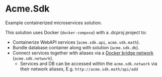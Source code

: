 # Acme.Sdk

Example containerized microservices solution.

This solution uses Docker (`docker-compose`) with a .dcproj project to:
* Containerize WebAPI services (`acme.sdk.api`, `acme.sdk.math`).
* Bundle database container along with solution (`acme.sdk.db`).
* Connect services together with aliases via a [Docker bridge network](https://docs.docker.com/network/bridge/) (`acme.sdk.network`).
  *  Services and DB can be accessed within the `acme.sdk.network` via their network aliases, E.g. `http://acme.sdk.math/api/add`
